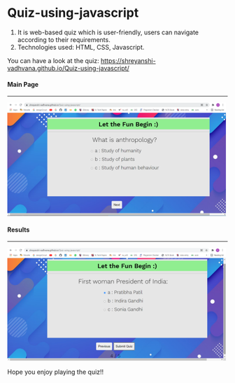 # Quiz-using-javascript

<ol>
  <li>It is web-based quiz which is user-friendly, users can navigate according to their requirements. </li>
  <li>Technologies used: HTML, CSS, Javascript.</li>
</ol>

You can have a look at the quiz: https://shreyanshi-vadhvana.github.io/Quiz-using-javascript/

<h4>Main Page</h4>
<hr>
<img src="/Screenshots/Main_page.png" width="500px" loading="lazy"></img>


<h4>Results</h4>
<hr>
<img src="/Screenshots/Result.png" width="500px" loading="lazy"></img>

Hope you enjoy playing the quiz!!
